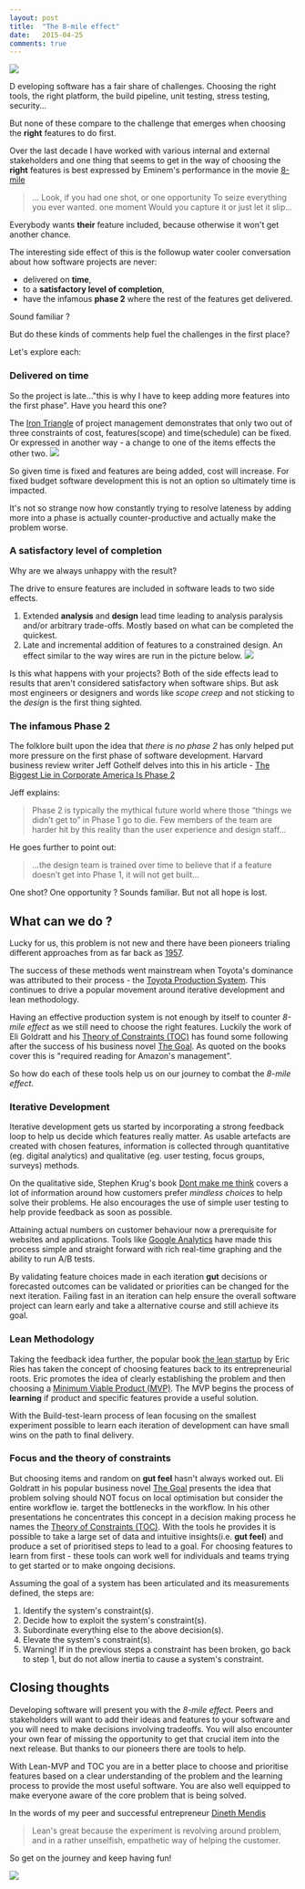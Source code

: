 ```yaml
---
layout: post
title:  "The 8-mile effect"
date:   2015-04-25
comments: true
---
```


![](http://www.universalstudiosentertainment.com/assets_c/2010/04/61109281_8%20Mile_800x445-thumb-800x445-573.jpg?01AD=3_lniGCFj_hjJEB-6zC7F8JD-kTHdtZsx9nsBk0WuKlHi1mFkx4X5Aw&01RI=D674B6A53BCC86E&01NA=na)

<p class="intro"><span class="dropcap">D</span>
eveloping software has a fair share of challenges. Choosing the right tools, the right platform, the build pipeline, unit testing, stress testing, security...
</p>

But none of these compare to the challenge that emerges when choosing the **right** features to do first. 

Over the last decade I have worked with various internal and external stakeholders and one thing that seems to get in the way of choosing the **right** features is best expressed by Eminem's performance in the movie [8-mile](https://youtu.be/axGVrfwm9L4?t=53)

> ... Look, if you had one shot, or one opportunity
> To seize everything you ever wanted. one moment
> Would you capture it or just let it slip...
 
Everybody wants **their** feature included, because otherwise it won't get another chance.

The interesting side effect of this is the followup water cooler conversation about how software projects are never:

 * delivered on **time**,
 * to a **satisfactory level of completion**, 
 * have the infamous **phase 2** where the rest of the features get delivered. 

Sound familiar ?

But do these kinds of comments help fuel the challenges in the first place?

Let's explore each:

### Delivered on time

So the project is late..."this is why I have to keep adding more features into the first phase". Have you heard this one?

The [Iron Triangle](http://en.wikipedia.org/wiki/Project_management_triangle) of project management demonstrates that only two out of three constraints of cost, features(scope) and time(schedule) can be fixed. Or expressed in another way - a change to one of the items effects the other two. ![](http://upload.wikimedia.org/wikipedia/commons/a/a6/The_triad_constraints.jpg)

So given time is fixed and features are being added, cost will increase. For fixed budget software development this is not an option so ultimately time is impacted. 

It's not so strange now how constantly trying to resolve lateness by adding more into a phase is actually counter-productive and actually make the problem worse. 


### A satisfactory level of completion

Why are we always unhappy with the result?

The drive to ensure features are included in software leads to two side effects. 

 1. Extended **analysis** and **design** lead time leading to analysis paralysis and/or arbitrary trade-offs. Mostly based on what can be completed the quickest. 
 2. Late and incremental addition of features to a constrained design. An effect similar to the way wires are run in the picture below. 
 ![](http://www.ekantipur.com/uploads/tkp/news/2010/gallery_10_06/CROSSWIRE_20101007084334.jpg)
 
Is this what happens with your projects? Both of the side effects lead to results that aren't considered satisfactory when software ships. But ask most engineers or designers and words like *scope creep* and not sticking to the *design* is the first thing sighted. 

### The infamous Phase 2

The folklore built upon the idea that *there is no phase 2* has only helped put more pressure on the first phase of software development. Harvard business review writer Jeff Gothelf delves into this in his article - [The Biggest Lie in Corporate America Is Phase 2](https://hbr.org/2012/05/the-biggest-lie-in-corporate-a)

Jeff explains:

> Phase 2 is typically the mythical future world where those “things we didn’t get to” in Phase 1 go to die. Few members of the team are harder hit by this reality than the user experience and design staff...

He goes further to point out:
>  ...the design team is trained over time to believe that if a feature doesn’t get into Phase 1, it will not get built...

One shot? One opportunity ? Sounds familiar. But not all hope is lost. 


## What can we do ?

Lucky for us, this problem is not new and there have been pioneers trialing different approaches from as far back as [1957](http://en.wikipedia.org/wiki/Agile_software_development#History).

The success of these methods went mainstream when Toyota's dominance was attributed to their process - the [Toyota Production System](http://en.wikipedia.org/wiki/Toyota_Production_System).
This continues to drive a popular movement around iterative development and lean methodology.  

Having an effective production system is not enough by itself to counter *8-mile effect* as we still need to choose the right features. Luckily the work of Eli Goldratt and his [Theory of Constraints (TOC)](http://en.wikipedia.org/wiki/Theory_of_constraints) has found some following after the success of his business novel [The Goal](http://bit.ly/1yYUsdE). As quoted on the books cover this is "required reading for Amazon's management". 

So how do each of these tools help us on our journey to combat the *8-mile effect*. 

### Iterative Development

Iterative development gets us started by incorporating a strong feedback loop to help us decide which features really matter. As usable artefacts are created with chosen features, information is collected through quantitative (eg. digital analytics) and qualitative (eg. user testing, focus groups, surveys) methods. 

On the qualitative side, Stephen Krug's book [Dont make me think](https://www.sensible.com/dmmt.html) covers a lot of information around how customers prefer *mindless choices* to help solve their problems. He also encourages the use of simple user testing to help provide feedback as soon as possible. 

Attaining actual numbers on customer behaviour now a prerequisite for websites and applications. Tools like [Google Analytics](http://www.google.com/analytics/) have made this process simple and straight forward with rich real-time graphing and the ability to run A/B tests. 

By validating feature choices made in each iteration  **gut** decisions or forecasted outcomes can be validated or priorities can be changed for the next iteration. Failing fast in an iteration can help ensure the overall software project can learn early and take a alternative course and still achieve its goal.

### Lean Methodology

Taking the feedback idea further, the popular book [the lean startup](http://theleanstartup.com/book) by Eric Ries has taken the concept of choosing features back to its entrepreneurial roots. Eric promotes the idea of clearly establishing the problem and then choosing a [Minimum Viable Product (MVP)](http://theleanstartup.com/principles). The MVP begins the process of **learning** if product and specific features provide a useful solution. 

With the Build-test-learn process of lean focusing on the smallest experiment possible to learn each iteration of development can have small wins on the path to final delivery. 

### Focus and the theory of constraints

But choosing items and random on **gut feel** hasn't always worked out. Eli Goldratt in his popular business novel [The Goal](http://bit.ly/1yYUsdE) presents the idea that problem solving should NOT focus on local optimisation but consider the entire workflow ie. target the bottlenecks in the workflow. In his other presentations he concentrates this concept in a decision making process he names the [Theory of Constraints (TOC)](http://en.wikipedia.org/wiki/Theory_of_constraints). With the tools he provides it is possible to take a large set of data and intuitive insights(i.e. **gut feel**) and produce a set of prioritised steps to lead to a goal. For choosing features to learn from first - these tools can work well for individuals and teams trying to get started or to make ongoing decisions. 

Assuming the goal of a system has been articulated and its measurements defined, the steps are:

1. Identify the system's constraint(s).
2. Decide how to exploit the system's constraint(s).
3. Subordinate everything else to the above decision(s).
4. Elevate the system's constraint(s).
5. Warning! If in the previous steps a constraint has been broken, go back to step 1, but do not allow inertia to cause a system's constraint.

## Closing thoughts

Developing software will present you with the *8-mile effect*. Peers and stakeholders will want to add their ideas and features to your software and you will need to make decisions involving tradeoffs. You will also encounter your own fear of missing the opportunity to get that crucial item into the next release. But thanks to our pioneers there are tools to help. 

With Lean-MVP and TOC you are in a better place to choose and prioritise features based on a clear understanding of the problem and the learning process to provide the most useful software. You are also well equipped to make everyone aware of the core problem that is being solved.

In the words of my peer and successful entrepreneur [Dineth Mendis](http://dinethmendis.com) 
> Lean's great because the experiment is revolving around problem, and in a rather unselfish, empathetic way of helping the customer.

So get on the journey and keep having fun!




![](http://lh6.ggpht.com/_RR5gzeM2qgU/TaxBEuynOgI/AAAAAAAAAME/c1knMs_T-UM/bottleneck-subordinate-to-bottleneck.png?imgmax=800)
